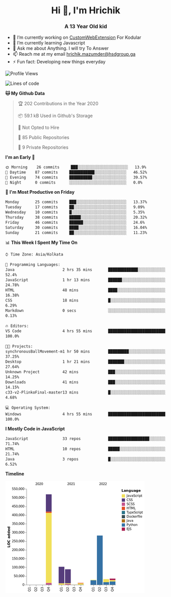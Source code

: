 <h1 align="center">Hi 👋, I'm Hrichik</h1>
<h3 align="center">A 13 Year Old kid</h3>


- 🔭 I’m currently working on [CustomWebExtension](https://github.com/hrichiksite/CustomWebExtension) For Kodular
- 🌱 I’m currently learning Javascript
- 💬 Ask me about Anything. I will try To Answer
- 📫 Reach me at my email hrichik.mazumder@hsdgroup.ga
- ⚡ Fun fact: Developing new things everyday

<!--START_SECTION:waka-->
![Profile Views](http://img.shields.io/badge/Profile%20Views-96-blue)

![Lines of code](https://img.shields.io/badge/From%20Hello%20World%20I%27ve%20Written-4.4%20million%20lines%20of%20code-blue)

**🐱 My Github Data** 

> 🏆 202 Contributions in the Year 2020
 > 
> 📦 59.1 kB Used in Github's Storage 
 > 
> 🚫 Not Opted to Hire
 > 
> 📜 85 Public Repositories
 > 
> 🔑 9 Private Repositories 

**I'm an Early 🐤** 

```text
🌞 Morning    26 commits     ███░░░░░░░░░░░░░░░░░░░░░░   13.9% 
🌆 Daytime    87 commits     ███████████░░░░░░░░░░░░░░   46.52% 
🌃 Evening    74 commits     ██████████░░░░░░░░░░░░░░░   39.57% 
🌙 Night      0 commits      ░░░░░░░░░░░░░░░░░░░░░░░░░   0.0%

```
📅 **I'm Most Productive on Friday** 

```text
Monday       25 commits     ███░░░░░░░░░░░░░░░░░░░░░░   13.37% 
Tuesday      17 commits     ██░░░░░░░░░░░░░░░░░░░░░░░   9.09% 
Wednesday    10 commits     █░░░░░░░░░░░░░░░░░░░░░░░░   5.35% 
Thursday     38 commits     █████░░░░░░░░░░░░░░░░░░░░   20.32% 
Friday       46 commits     ██████░░░░░░░░░░░░░░░░░░░   24.6% 
Saturday     30 commits     ████░░░░░░░░░░░░░░░░░░░░░   16.04% 
Sunday       21 commits     ██░░░░░░░░░░░░░░░░░░░░░░░   11.23%

```


📊 **This Week I Spent My Time On** 

```text
⌚︎ Time Zone: Asia/Kolkata

💬 Programming Languages: 
Java                     2 hrs 35 mins       █████████████░░░░░░░░░░░░   52.4% 
JavaScript               1 hr 13 mins        ██████░░░░░░░░░░░░░░░░░░░   24.78% 
HTML                     48 mins             ████░░░░░░░░░░░░░░░░░░░░░   16.38% 
CSS                      18 mins             █░░░░░░░░░░░░░░░░░░░░░░░░   6.29% 
Markdown                 0 secs              ░░░░░░░░░░░░░░░░░░░░░░░░░   0.13%

🔥 Editors: 
VS Code                  4 hrs 55 mins       █████████████████████████   100.0%

🐱‍💻 Projects: 
synchronousBallMovement-m1 hr 50 mins        █████████░░░░░░░░░░░░░░░░   37.25% 
Desktop                  1 hr 21 mins        ███████░░░░░░░░░░░░░░░░░░   27.64% 
Unknown Project          42 mins             ███░░░░░░░░░░░░░░░░░░░░░░   14.25% 
Downloads                41 mins             ███░░░░░░░░░░░░░░░░░░░░░░   14.15% 
c33-v2-PlinkoFinal-master13 mins             █░░░░░░░░░░░░░░░░░░░░░░░░   4.68%

💻 Operating System: 
Windows                  4 hrs 55 mins       █████████████████████████   100.0%

```

**I Mostly Code in JavaScript** 

```text
JavaScript               33 repos            ██████████████████░░░░░░░   71.74% 
HTML                     10 repos            █████░░░░░░░░░░░░░░░░░░░░   21.74% 
Java                     3 repos             █░░░░░░░░░░░░░░░░░░░░░░░░   6.52%

```


**Timeline**

![Chart not found](https://github.com/hrichiksite/hrichiksite/blob/master/charts/bar_graph.png) 


<!--END_SECTION:waka-->

